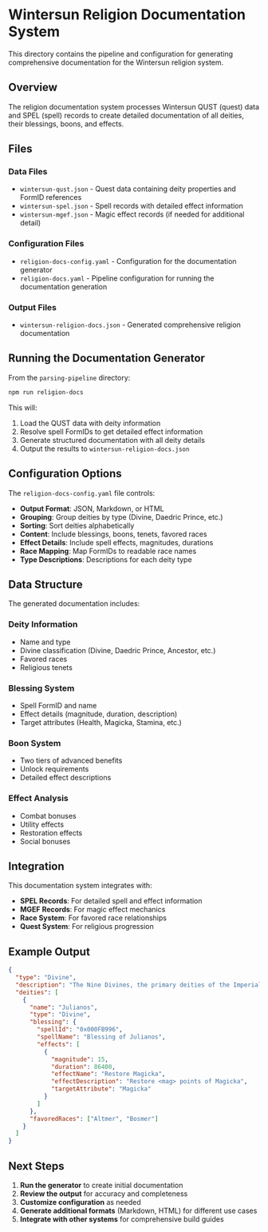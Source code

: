 # Wintersun Religion Documentation System

This directory contains the pipeline and configuration for generating comprehensive documentation for the Wintersun religion system.

## Overview

The religion documentation system processes Wintersun QUST (quest) data and SPEL (spell) records to create detailed documentation of all deities, their blessings, boons, and effects.

## Files

### Data Files

- `wintersun-qust.json` - Quest data containing deity properties and FormID references
- `wintersun-spel.json` - Spell records with detailed effect information
- `wintersun-mgef.json` - Magic effect records (if needed for additional detail)

### Configuration Files

- `religion-docs-config.yaml` - Configuration for the documentation generator
- `religion-docs.yaml` - Pipeline configuration for running the documentation generation

### Output Files

- `wintersun-religion-docs.json` - Generated comprehensive religion documentation

## Running the Documentation Generator

From the `parsing-pipeline` directory:

```bash
npm run religion-docs
```

This will:

1. Load the QUST data with deity information
2. Resolve spell FormIDs to get detailed effect information
3. Generate structured documentation with all deity details
4. Output the results to `wintersun-religion-docs.json`

## Configuration Options

The `religion-docs-config.yaml` file controls:

- **Output Format**: JSON, Markdown, or HTML
- **Grouping**: Group deities by type (Divine, Daedric Prince, etc.)
- **Sorting**: Sort deities alphabetically
- **Content**: Include blessings, boons, tenets, favored races
- **Effect Details**: Include spell effects, magnitudes, durations
- **Race Mapping**: Map FormIDs to readable race names
- **Type Descriptions**: Descriptions for each deity type

## Data Structure

The generated documentation includes:

### Deity Information

- Name and type
- Divine classification (Divine, Daedric Prince, Ancestor, etc.)
- Favored races
- Religious tenets

### Blessing System

- Spell FormID and name
- Effect details (magnitude, duration, description)
- Target attributes (Health, Magicka, Stamina, etc.)

### Boon System

- Two tiers of advanced benefits
- Unlock requirements
- Detailed effect descriptions

### Effect Analysis

- Combat bonuses
- Utility effects
- Restoration effects
- Social bonuses

## Integration

This documentation system integrates with:

- **SPEL Records**: For detailed spell and effect information
- **MGEF Records**: For magic effect mechanics
- **Race System**: For favored race relationships
- **Quest System**: For religious progression

## Example Output

```json
{
  "type": "Divine",
  "description": "The Nine Divines, the primary deities of the Imperial pantheon",
  "deities": [
    {
      "name": "Julianos",
      "type": "Divine",
      "blessing": {
        "spellId": "0x000FB996",
        "spellName": "Blessing of Julianos",
        "effects": [
          {
            "magnitude": 15,
            "duration": 86400,
            "effectName": "Restore Magicka",
            "effectDescription": "Restore <mag> points of Magicka",
            "targetAttribute": "Magicka"
          }
        ]
      },
      "favoredRaces": ["Altmer", "Bosmer"]
    }
  ]
}
```

## Next Steps

1. **Run the generator** to create initial documentation
2. **Review the output** for accuracy and completeness
3. **Customize configuration** as needed
4. **Generate additional formats** (Markdown, HTML) for different use cases
5. **Integrate with other systems** for comprehensive build guides

